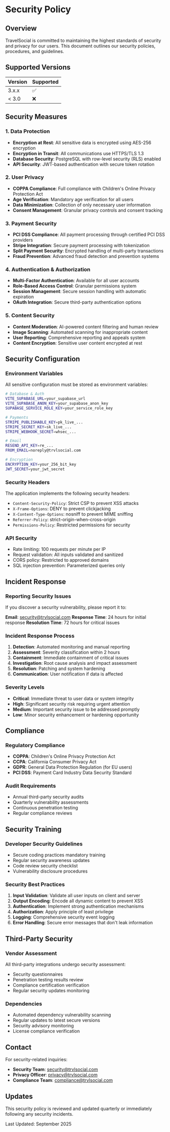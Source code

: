 # Security Policy

## Overview

TravelSocial is committed to maintaining the highest standards of security and privacy for our users. This document outlines our security policies, procedures, and guidelines.

## Supported Versions

| Version | Supported          |
| ------- | ------------------ |
| 3.x.x   | :white_check_mark: |
| < 3.0   | :x:                |

## Security Measures

### 1. Data Protection

- **Encryption at Rest**: All sensitive data is encrypted using AES-256 encryption
- **Encryption in Transit**: All communications use HTTPS/TLS 1.3
- **Database Security**: PostgreSQL with row-level security (RLS) enabled
- **API Security**: JWT-based authentication with secure token rotation

### 2. User Privacy

- **COPPA Compliance**: Full compliance with Children's Online Privacy Protection Act
- **Age Verification**: Mandatory age verification for all users
- **Data Minimization**: Collection of only necessary user information
- **Consent Management**: Granular privacy controls and consent tracking

### 3. Payment Security

- **PCI DSS Compliance**: All payment processing through certified PCI DSS providers
- **Stripe Integration**: Secure payment processing with tokenization
- **Split Payment Security**: Encrypted handling of multi-party transactions
- **Fraud Prevention**: Advanced fraud detection and prevention systems

### 4. Authentication & Authorization

- **Multi-Factor Authentication**: Available for all user accounts
- **Role-Based Access Control**: Granular permissions system
- **Session Management**: Secure session handling with automatic expiration
- **OAuth Integration**: Secure third-party authentication options

### 5. Content Security

- **Content Moderation**: AI-powered content filtering and human review
- **Image Scanning**: Automated scanning for inappropriate content
- **User Reporting**: Comprehensive reporting and appeals system
- **Content Encryption**: Sensitive user content encrypted at rest

## Security Configuration

### Environment Variables

All sensitive configuration must be stored as environment variables:

```bash
# Database & Auth
VITE_SUPABASE_URL=your_supabase_url
VITE_SUPABASE_ANON_KEY=your_supabase_anon_key
SUPABASE_SERVICE_ROLE_KEY=your_service_role_key

# Payments
STRIPE_PUBLISHABLE_KEY=pk_live_...
STRIPE_SECRET_KEY=sk_live_...
STRIPE_WEBHOOK_SECRET=whsec_...

# Email
RESEND_API_KEY=re_...
FROM_EMAIL=noreply@trvlsocial.com

# Encryption
ENCRYPTION_KEY=your_256_bit_key
JWT_SECRET=your_jwt_secret
```

### Security Headers

The application implements the following security headers:

- `Content-Security-Policy`: Strict CSP to prevent XSS attacks
- `X-Frame-Options`: DENY to prevent clickjacking
- `X-Content-Type-Options`: nosniff to prevent MIME sniffing
- `Referrer-Policy`: strict-origin-when-cross-origin
- `Permissions-Policy`: Restricted permissions for security

### API Security

- Rate limiting: 100 requests per minute per IP
- Request validation: All inputs validated and sanitized
- CORS policy: Restricted to approved domains
- SQL injection prevention: Parameterized queries only

## Incident Response

### Reporting Security Issues

If you discover a security vulnerability, please report it to:

**Email**: security@trvlsocial.com
**Response Time**: 24 hours for initial response
**Resolution Time**: 72 hours for critical issues

### Incident Response Process

1. **Detection**: Automated monitoring and manual reporting
2. **Assessment**: Severity classification within 2 hours
3. **Containment**: Immediate containment of critical issues
4. **Investigation**: Root cause analysis and impact assessment
5. **Resolution**: Patching and system hardening
6. **Communication**: User notification if data is affected

### Severity Levels

- **Critical**: Immediate threat to user data or system integrity
- **High**: Significant security risk requiring urgent attention
- **Medium**: Important security issue to be addressed promptly
- **Low**: Minor security enhancement or hardening opportunity

## Compliance

### Regulatory Compliance

- **COPPA**: Children's Online Privacy Protection Act
- **CCPA**: California Consumer Privacy Act
- **GDPR**: General Data Protection Regulation (for EU users)
- **PCI DSS**: Payment Card Industry Data Security Standard

### Audit Requirements

- Annual third-party security audits
- Quarterly vulnerability assessments
- Continuous penetration testing
- Regular compliance reviews

## Security Training

### Developer Security Guidelines

- Secure coding practices mandatory training
- Regular security awareness updates
- Code review security checklist
- Vulnerability disclosure procedures

### Security Best Practices

1. **Input Validation**: Validate all user inputs on client and server
2. **Output Encoding**: Encode all dynamic content to prevent XSS
3. **Authentication**: Implement strong authentication mechanisms
4. **Authorization**: Apply principle of least privilege
5. **Logging**: Comprehensive security event logging
6. **Error Handling**: Secure error messages that don't leak information

## Third-Party Security

### Vendor Assessment

All third-party integrations undergo security assessment:

- Security questionnaires
- Penetration testing results review
- Compliance certification verification
- Regular security updates monitoring

### Dependencies

- Automated dependency vulnerability scanning
- Regular updates to latest secure versions
- Security advisory monitoring
- License compliance verification

## Contact

For security-related inquiries:

- **Security Team**: security@trvlsocial.com
- **Privacy Officer**: privacy@trvlsocial.com
- **Compliance Team**: compliance@trvlsocial.com

## Updates

This security policy is reviewed and updated quarterly or immediately following any security incidents.

Last Updated: September 2025